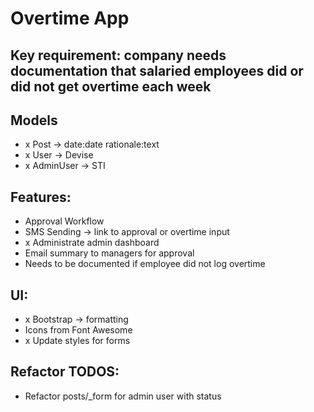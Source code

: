 # Overtime App

## Key requirement: company needs documentation that salaried employees did or did not get overtime each week

## Models
- x Post -> date:date rationale:text
- x User -> Devise
- x AdminUser -> STI

## Features:
- Approval Workflow
- SMS Sending -> link to approval or overtime input
- x Administrate admin dashboard
- Email summary to managers for approval
- Needs to be documented if employee did not log overtime

## UI:
- x Bootstrap -> formatting
- Icons from Font Awesome
- x Update styles for forms

## Refactor TODOS:
- Refactor posts/_form for admin user with status
